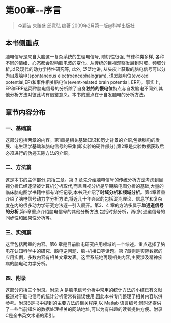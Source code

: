 # 第00章--序言
> 李颖洁 朱贻盛 邱意弘 编著
> 2009年2月第一版@科学出版社

## 本书侧重点
脑电信号是来自大脑这一复杂系统的生理电信号, 随机性很强, 节律种类多样, 各种不同的情绪、心态都会影响脑电波的变化。从传统的目视观察发展到时域、频域分析,以及现代的动力学特性研究等, 此外, 泛泛地讲, 从头皮上获取的脑电信号可以分为自发脑电(spontaneous electroencephalogram), 诱发脑电位(evoked potential,EP)和事件相关脑电位(event-related brain potential, ERP)。事实上, EP和ERP这两种脑电信号的分析除了自身**独特的慢电位**特点与自发脑电不同外,其他分析方法对彼此均有借鉴意义。本书的重点在于自发脑电的分析方法。

## 章节内容分布
### 一、基础篇
这部分包括两章的内容。第1章是相关基础知识和历史背景的介绍,包括脑电的发展、电生理学基础和脑电信号的采集(即实验的硬件部分);第2章是实验数据获取后必须进行的伪迹去除方法的介绍。

### 二、方法篇
这是本书的主体部分,包括三章。第 3 章先介绍脑电信号的传统分析方法考虑到目视分析已经逐渐被计算机分析取代,而且目视分析是早期脑电图分析的基础,大量的临床脑电图学书籍中都有详细记录,本书只介绍了**时域分析和频域分析**。第4章着重介绍了脑电信号动力学分析方法,将近几十年兴起的包括混沌理论、信息学和复杂度在内的很多动力学研究方法逐一引入展开。第3、4 章的方法多属于**单通道信号的分析**,第5章重点介绍脑电信号的其他分析方法,包括时频分析，两(多)通道信号的同步性和因果性分析等。

### 三、实例篇
这里包括两章的内容。第6 章是目前脑电研究应用领域的一个综述。重点选择了脑电在认知科学中的研究、脑电逆问题、脑-机接口等话题。第 7章则是实际数据的应用实例，多数内容有相关文章发表。这里系统地再现相关内容,主要涉及精神疾病的脑电动力学分析。

### 四、附录
这部分包括三个附录。附录 A 是脑电信号分析中常用的统计方法的小结已有文献报道对于脑电信号的统计分析常常有错误使用,因此本书专门整理了相关内容以供参考。附录B是书中提到的主要方法的相关程序,以 Matlab 语言编号;同时还提供了一些当前知名的数据处理相关的网站地址,可以为有兴趣的读者提供方便。附录C是全书英文术语的索引。